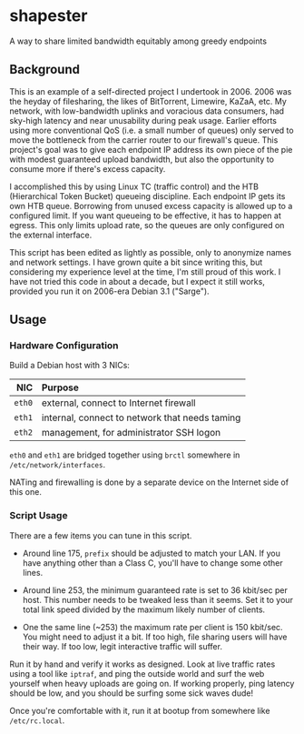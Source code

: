 # shapester
A way to share limited bandwidth equitably among greedy endpoints

## Background
This is an example of a self-directed project I undertook in 2006.  2006 
was the heyday of filesharing, the likes of BitTorrent, Limewire, KaZaA, 
etc.  My network, with low-bandwidth uplinks and voracious data consumers, 
had sky-high latency and near unusability during peak usage.  Earlier 
efforts using more conventional QoS (i.e. a small number of queues) only 
served to move the bottleneck from the carrier router to our firewall's 
queue. This project's goal was to give each endpoint IP address its own 
piece of the pie with modest guaranteed upload bandwidth, but also the 
opportunity to consume more if there's excess capacity.

I accomplished this by using Linux TC (traffic control) and the HTB 
(Hierarchical Token Bucket) queueing discipline.  Each endpoint IP gets 
its own HTB queue.  Borrowing from unused excess capacity is allowed up 
to a configured limit.  If you want queueing to be effective, it has to 
happen at egress.  This only limits upload rate, so the queues are only 
configured on the external interface.

This script has been edited as lightly as possible, only to anonymize 
names and network settings.  I have grown quite a bit since writing this, 
but considering my experience level at the time, I'm still proud of this 
work.  I have not tried this code in about a decade, but I expect it still 
works, provided you run it on 2006-era Debian 3.1 ("Sarge").

## Usage

### Hardware Configuration
Build a Debian host with 3 NICs:

|   NIC  | Purpose                                        |
|-------:|:-----------------------------------------------|
| `eth0` | external, connect to Internet firewall         |
| `eth1` | internal, connect to network that needs taming |
| `eth2` | management, for administrator SSH logon        |

`eth0` and `eth1` are bridged together using `brctl` somewhere in 
`/etc/network/interfaces`.

NATing and firewalling is done by a separate device on the Internet side of 
this one.

### Script Usage
There are a few items you can tune in this script.

* Around line 175, `prefix` should be adjusted to match your LAN.  If you 
  have anything other than a Class C, you'll have to change some other lines.

* Around line 253, the minimum guaranteed rate is set to 36 kbit/sec per 
  host.  This number needs to be tweaked less than it seems.  Set it to your 
  total link speed divided by the maximum likely number of clients.

* One the same line (~253) the maximum rate per client is 150 kbit/sec.  You 
  might need to adjust it a bit.  If too high, file sharing users will have 
  their way.  If too low, legit interactive traffic will suffer.

Run it by hand and verify it works as designed.  Look at live traffic rates 
using a tool like `iptraf`, and ping the outside world and surf the web 
yourself when heavy uploads are going on.  If working properly, ping latency 
should be low, and you should be surfing some sick waves dude!

Once you're comfortable with it, run it at bootup from somewhere like 
`/etc/rc.local`.
